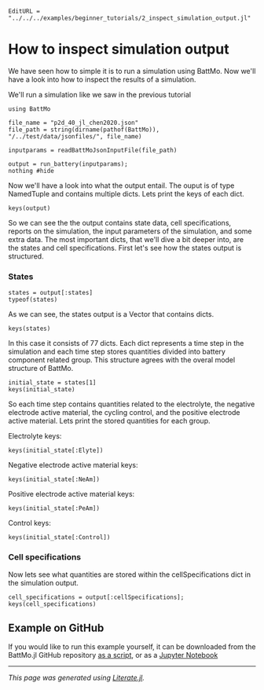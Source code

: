 ```@meta
EditURL = "../../../examples/beginner_tutorials/2_inspect_simulation_output.jl"
```

# How to inspect simulation output

We have seen how to simple it is to run a simulation using BattMo.
Now we'll have a look into how to inspect the results of a simulation.

We'll run a simulation like we saw in the previous tutorial

````@example 2_inspect_simulation_output
using BattMo

file_name = "p2d_40_jl_chen2020.json"
file_path = string(dirname(pathof(BattMo)), "/../test/data/jsonfiles/", file_name)

inputparams = readBattMoJsonInputFile(file_path)

output = run_battery(inputparams);
nothing #hide
````

Now we'll have a look into what the output entail. The ouput is of type NamedTuple and contains multiple dicts. Lets print the
keys of each dict.

````@example 2_inspect_simulation_output
keys(output)
````

So we can see the the output contains state data, cell specifications, reports on the simulation, the input parameters of the simulation, and some extra data.
The most important dicts, that we'll dive a bit deeper into, are the states and cell specifications. First let's see how the states output is structured.

### States

````@example 2_inspect_simulation_output
states = output[:states]
typeof(states)
````

As we can see, the states output is a Vector that contains dicts.

````@example 2_inspect_simulation_output
keys(states)
````

In this case it consists of 77 dicts. Each dict represents
a time step in the simulation and each time step stores quantities divided into battery component related group. This structure agrees with the overal model structure of BattMo.

````@example 2_inspect_simulation_output
initial_state = states[1]
keys(initial_state)
````

So each time step contains quantities related to the electrolyte, the negative electrode active material, the cycling control, and the positive electrode active material.
Lets print the stored quantities for each group.

Electrolyte keys:

````@example 2_inspect_simulation_output
keys(initial_state[:Elyte])
````

Negative electrode active material keys:

````@example 2_inspect_simulation_output
keys(initial_state[:NeAm])
````

Positive electrode active material keys:

````@example 2_inspect_simulation_output
keys(initial_state[:PeAm])
````

Control keys:

````@example 2_inspect_simulation_output
keys(initial_state[:Control])
````

### Cell specifications
Now lets see what quantities are stored within the cellSpecifications dict in the simulation output.

````@example 2_inspect_simulation_output
cell_specifications = output[:cellSpecifications];
keys(cell_specifications)
````

## Example on GitHub
If you would like to run this example yourself, it can be downloaded from the BattMo.jl GitHub repository [as a script](https://github.com/BattMoTeam/BattMo.jl/blob/main/examples/2_inspect_simulation_output.jl), or as a [Jupyter Notebook](https://github.com/BattMoTeam/BattMo.jl/blob/gh-pages/dev/final_site/notebooks/2_inspect_simulation_output.ipynb)

---

*This page was generated using [Literate.jl](https://github.com/fredrikekre/Literate.jl).*

